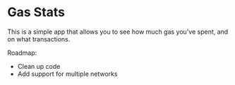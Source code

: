 # Gas Stats

This is a simple app that allows you to see how much gas you've spent, and on what transactions.

Roadmap:

- Clean up code
- Add support for multiple networks
